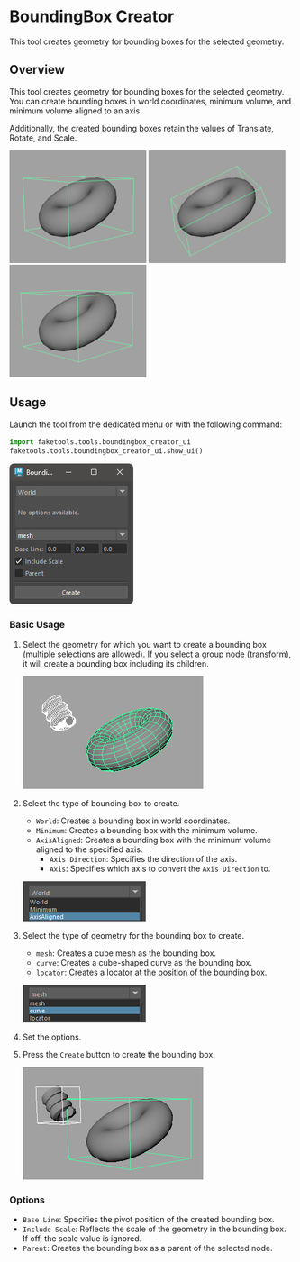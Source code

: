 # BoundingBox Creator

This tool creates geometry for bounding boxes for the selected geometry.

## Overview

This tool creates geometry for bounding boxes for the selected geometry.
You can create bounding boxes in world coordinates, minimum volume, and minimum volume aligned to an axis.

Additionally, the created bounding boxes retain the values of Translate, Rotate, and Scale.

![image002](images/boundingbox_creator/image002.png)
![image003](images/boundingbox_creator/image003.png)
![image004](images/boundingbox_creator/image004.png)

## Usage

Launch the tool from the dedicated menu or with the following command:

```python
import faketools.tools.boundingbox_creator_ui
faketools.tools.boundingbox_creator_ui.show_ui()
```

![image001](images/boundingbox_creator/image001.png)

### Basic Usage

1. Select the geometry for which you want to create a bounding box (multiple selections are allowed). If you select a group node (transform), it will create a bounding box including its children.

    ![image005](images/boundingbox_creator/image005.png)

2. Select the type of bounding box to create.
   - `World`: Creates a bounding box in world coordinates.
   - `Minimum`: Creates a bounding box with the minimum volume.
   - `AxisAligned`: Creates a bounding box with the minimum volume aligned to the specified axis.
     - `Axis Direction`: Specifies the direction of the axis.
     - `Axis`: Specifies which axis to convert the `Axis Direction` to.

    ![image007](images/boundingbox_creator/image007.png)

3. Select the type of geometry for the bounding box to create.
   - `mesh`: Creates a cube mesh as the bounding box.
   - `curve`: Creates a cube-shaped curve as the bounding box.
   - `locator`: Creates a locator at the position of the bounding box.

    ![image008](images/boundingbox_creator/image008.png)

4. Set the options.

5. Press the `Create` button to create the bounding box.

    ![image006](images/boundingbox_creator/image006.png)

### Options

- `Base Line`: Specifies the pivot position of the created bounding box.
- `Include Scale`: Reflects the scale of the geometry in the bounding box. If off, the scale value is ignored.
- `Parent`: Creates the bounding box as a parent of the selected node.
